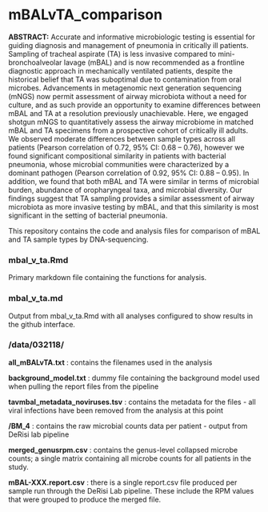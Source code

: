 # mBALvTA_comparison


**ABSTRACT:**
Accurate and informative microbiologic testing is essential for guiding diagnosis and management of pneumonia in critically ill patients. Sampling of tracheal aspirate (TA) is less invasive compared to mini-bronchoalveolar lavage (mBAL) and is now recommended as a frontline diagnostic approach in mechanically ventilated patients, despite the historical belief that TA was suboptimal due to contamination from oral microbes. Advancements in metagenomic next generation sequencing (mNGS) now permit assessment of airway microbiota without a need for culture, and as such provide an opportunity to examine differences between mBAL and TA at a resolution previously unachievable. Here, we engaged shotgun mNGS to quantitatively assess the airway microbiome in matched mBAL and TA specimens from a prospective cohort of critically ill adults. We observed moderate differences between sample types across all patients (Pearson correlation of 0.72, 95% CI: 0.68 – 0.76), however we found significant compositional similarity in patients with bacterial pneumonia, whose microbial communities were characterized by a dominant pathogen (Pearson correlation of 0.92, 95% CI: 0.88 – 0.95). In addition, we found that both mBAL and TA were similar in terms of microbial burden, abundance of oropharyngeal taxa, and microbial diversity. Our findings suggest that TA sampling provides a similar assessment of airway microbiota as more invasive testing by mBAL, and that this similarity is most significant in the setting of bacterial pneumonia.

This repository contains the code and analysis files for comparison of mBAL and TA sample types by DNA-sequencing.

### mbal_v_ta.Rmd
Primary markdown file containing the functions for analysis.


### mbal_v_ta.md
Output from mbal_v_ta.Rmd with all analyses configured to show results in the github interface.


### /data/032118/
**all_mBALvTA.txt** : contains the filenames used in the analysis

**background_model.txt** : dummy file containing the background model used when pulling the report files from the pipeline

**tavmbal_metadata_noviruses.tsv** : contains the metadata for the files - all viral infections have been removed from the analysis at this point


**/BM_4** : contains the raw microbial counts data per patient - output from DeRisi lab pipeline

**merged_genusrpm.csv** : contains the genus-level collapsed microbe counts; a single matrix containing all microbe counts for all patients in the study.

**mBAL-XXX.report.csv** : there is a single report.csv file produced per sample run through the DeRisi Lab pipeline. These include the RPM values that were grouped to produce the merged file.
